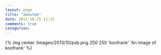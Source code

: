 ```yaml
---
layout: page
title: "aboutme"
date: 2013-10-15 11:22
comments: true
categories: 
---
```

{% img center /images/2013/10/psb.png 250 250 'koofrank' 'An image of koofrank' %}
